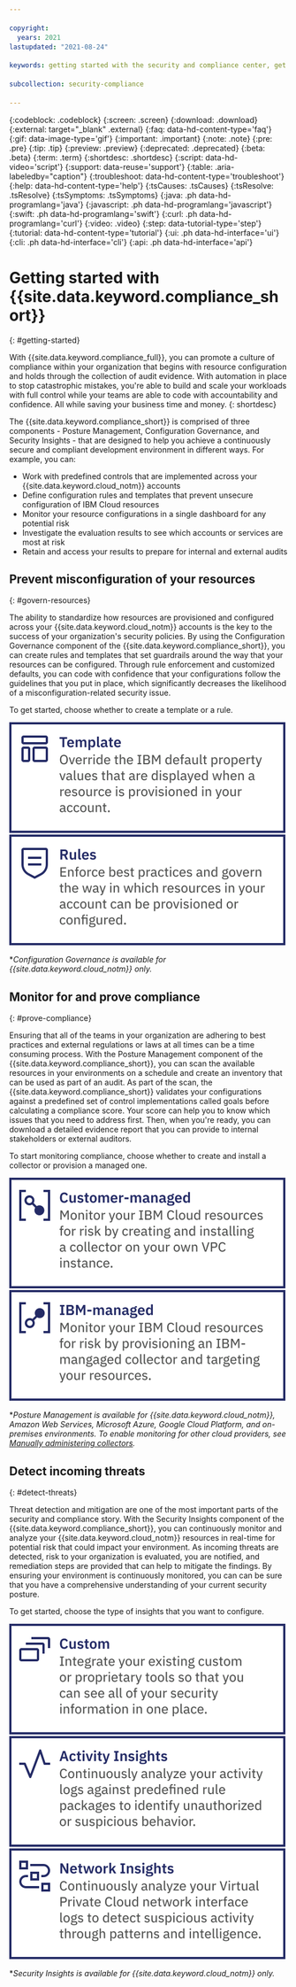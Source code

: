 ```yaml
---

copyright:
  years: 2021
lastupdated: "2021-08-24"

keywords: getting started with the security and compliance center, get started, security, compliance

subcollection: security-compliance

---
```


{:codeblock: .codeblock}
{:screen: .screen}
{:download: .download}
{:external: target="_blank" .external}
{:faq: data-hd-content-type='faq'}
{:gif: data-image-type='gif'}
{:important: .important}
{:note: .note}
{:pre: .pre}
{:tip: .tip}
{:preview: .preview}
{:deprecated: .deprecated}
{:beta: .beta}
{:term: .term}
{:shortdesc: .shortdesc}
{:script: data-hd-video='script'}
{:support: data-reuse='support'}
{:table: .aria-labeledby="caption"}
{:troubleshoot: data-hd-content-type='troubleshoot'}
{:help: data-hd-content-type='help'}
{:tsCauses: .tsCauses}
{:tsResolve: .tsResolve}
{:tsSymptoms: .tsSymptoms}
{:java: .ph data-hd-programlang='java'}
{:javascript: .ph data-hd-programlang='javascript'}
{:swift: .ph data-hd-programlang='swift'}
{:curl: .ph data-hd-programlang='curl'}
{:video: .video}
{:step: data-tutorial-type='step'}
{:tutorial: data-hd-content-type='tutorial'}
{:ui: .ph data-hd-interface='ui'}
{:cli: .ph data-hd-interface='cli'}
{:api: .ph data-hd-interface='api'}

# Getting started with {{site.data.keyword.compliance_short}}
{: #getting-started}

With {{site.data.keyword.compliance_full}}, you can promote a culture of compliance within your organization that begins with resource configuration and holds through the collection of audit evidence. With automation in place to stop catastrophic mistakes, you're able to build and scale your workloads with full control while your teams are able to code with accountability and confidence. All while saving your business time and money.
{: shortdesc}

The {{site.data.keyword.compliance_short}} is comprised of three components - Posture Management, Configuration Governance, and Security Insights - that are designed to help you achieve a continuously secure and compliant development environment in different ways. For example, you can:

* Work with predefined controls that are implemented across your {{site.data.keyword.cloud_notm}} accounts
* Define configuration rules and templates that prevent unsecure configuration of IBM Cloud resources
* Monitor your resource configurations in a single dashboard for any potential risk
* Investigate the evaluation results to see which accounts or services are most at risk
* Retain and access your results to prepare for internal and external audits


## Prevent misconfiguration of your resources
{: #govern-resources}

The ability to standardize how resources are provisioned and configured across your {{site.data.keyword.cloud_notm}} accounts is the key to the success of your organization's security policies. By using the Configuration Governance component of the {{site.data.keyword.compliance_short}}, you can create rules and templates that set guardrails around the way that your resources can be configured. Through rule enforcement and customized defaults, you can code with confidence that your configurations follow the guidelines that you put in place, which significantly decreases the likelihood of a misconfiguration-related security issue.

To get started, choose whether to create a template or a rule.

[![This image is a visual link to the instructions for creating templates.](images/gs-templates.svg)](/docs/security-compliance?topic=security-compliance-templates-define)     [![This image is a visual link to the instructions for creating rules.](images/gs-rules.svg)](/docs/security-compliance?topic=security-compliance-rules-define)

&ast;*Configuration Governance is available for {{site.data.keyword.cloud_notm}} only.*

## Monitor for and prove compliance
{: #prove-compliance}

Ensuring that all of the teams in your organization are adhering to best practices and external regulations or laws at all times can be a time consuming process. With the Posture Management component of the {{site.data.keyword.compliance_short}}, you can scan the available resources in your environments on a schedule and create an inventory that can be used as part of an audit. As part of the scan, the {{site.data.keyword.compliance_short}} validates your configurations against a predefined set of control implementations called goals before calculating a compliance score. Your score can help you to know which issues that you need to address first. Then, when you're ready, you can download a detailed evidence report that you can provide to internal stakeholders or external auditors.

To start monitoring compliance, choose whether to create and install a collector or provision a managed one.

[![This image is a visual link to a tutorial for manually creating and installing a collector.](images/gs-customer-collector.svg)](/docs/security-compliance?topic=security-compliance-ibm-customer-collector)     [![This image is a visual link to a tutorial for provisioning an IBM-managed collector.](images/gs-ibm-collector.svg)](/docs/security-compliance?topic=security-compliance-monitor-ibm-collector)


&ast;*Posture Management is available for {{site.data.keyword.cloud_notm}}, Amazon Web Services, Microsoft Azure, Google Cloud Platform, and on-premises environments. To enable monitoring for other cloud providers, see [Manually administering collectors](/docs/security-compliance?topic=security-compliance-collector-manual).*



## Detect incoming threats
{: #detect-threats}

Threat detection and mitigation are one of the most important parts of the security and compliance story. With the Security Insights component of the {{site.data.keyword.compliance_short}}, you can continuously monitor and analyze your {{site.data.keyword.cloud_notm}} resources in real-time for potential risk that could impact your environment. As incoming threats are detected, risk to your organization is evaluated, you are notified, and remediation steps are provided that can help to mitigate the findings. By ensuring your environment is continuously monitored, you can can be sure that you have a comprehensive understanding of your current security posture.

To get started, choose the type of insights that you want to configure.

[![This image is a visual link to a tutorial for pulling in custom findings.](images/gs-custom-findings.svg)](/docs/security-compliance?topic=security-compliance-setup_custom)     [![This image is a visual link to instructions for setting up Activity Insights.](images/gs-activity-insights.svg)](/docs/security-compliance?topic=security-compliance-setup-activity)     [![This image is a visual link to instructions for setting up Network Insights.](images/gs-network-insights.svg)](/docs/security-compliance?topic=security-compliance-setup-network)

&ast;*Security Insights is available for {{site.data.keyword.cloud_notm}} only.*

